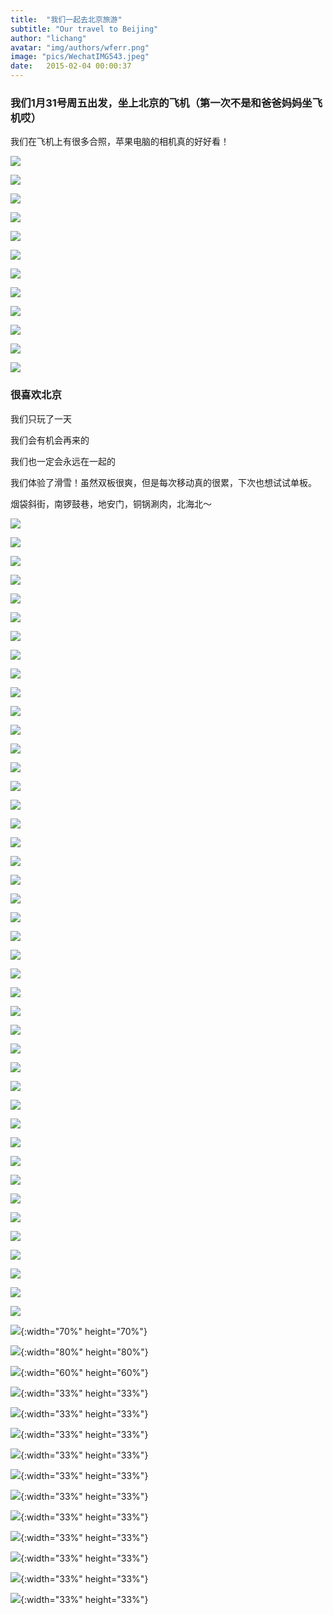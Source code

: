 ```yaml
---
title:  "我们一起去北京旅游"
subtitle: "Our travel to Beijing"
author: "lichang"
avatar: "img/authors/wferr.png"
image: "pics/WechatIMG543.jpeg"
date:   2015-02-04 00:00:37
---
```


### 我们1月31号周五出发，坐上北京的飞机（第一次不是和爸爸妈妈坐飞机哎）

我们在飞机上有很多合照，苹果电脑的相机真的好好看！

![](../姐姐/0.jpg)

![](../姐姐/1.jpg)

![](../姐姐/2.jpg)

![](../姐姐/3.jpg)

![](../姐姐/4.jpg)

![](../姐姐/5.jpg)

![](../姐姐/6.jpg)

![](../姐姐/7.jpg)

![](../姐姐/8.jpg)

![](../姐姐/9.jpg)

![](../姐姐/10.jpg)

![](../姐姐/11.jpg)

### 很喜欢北京

我们只玩了一天

我们会有机会再来的

我们也一定会永远在一起的

我们体验了滑雪！虽然双板很爽，但是每次移动真的很累，下次也想试试单板。

烟袋斜街，南锣鼓巷，地安门，铜锅涮肉，北海北～

![](../pics/WechatIMG526.jpeg)

![](../pics/WechatIMG527.jpeg)

![](../pics/WechatIMG528.jpeg)

![](../pics/WechatIMG524.jpeg)

![](../pics/WechatIMG529.jpeg)

![](../pics/WechatIMG530.jpeg)

![](../pics/WechatIMG531.jpeg)

![](../pics/WechatIMG532.jpeg)

![](../pics/WechatIMG533.jpeg)

![](../pics/WechatIMG534.jpeg)

![](../pics/WechatIMG535.jpeg)

![](../pics/WechatIMG536.jpeg)

![](../pics/WechatIMG537.jpeg)

![](../pics/WechatIMG538.jpeg)

![](../pics/WechatIMG539.jpeg)

![](../pics/WechatIMG540.jpeg)

![](../pics/WechatIMG541.jpeg)

![](../pics/WechatIMG542.jpeg)

![](../pics/WechatIMG543.jpeg)

![](../pics/WechatIMG544.jpeg)

![](../pics/WechatIMG545.jpeg)

![](../pics/WechatIMG546.jpeg)

![](../pics/WechatIMG547.jpeg)

![](../pics/WechatIMG548.jpeg)

![](../pics/WechatIMG549.jpeg)

![](../pics/WechatIMG550.jpeg)

![](../pics/WechatIMG551.jpeg)

![](../pics/WechatIMG552.jpeg)

![](../pics/WechatIMG553.jpeg)

![](../pics/WechatIMG554.jpeg)

![](../pics/WechatIMG555.jpeg)

![](../pics/WechatIMG556.jpeg)

![](../pics/WechatIMG557.jpeg)

![](../pics/WechatIMG558.jpeg)

![](../pics/WechatIMG559.jpeg)

![](../pics/WechatIMG560.jpeg)

![](../pics/WechatIMG561.jpeg)

![](../pics/WechatIMG562.jpeg)

![](../pics/WechatIMG563.jpeg)

![](../pics/WechatIMG564.jpeg)

![](../pics/WechatIMG565.jpeg)

![](../pics/WechatIMG566.jpeg)

![](../pics/WechatIMG571.jpeg)

![](../pics/WechatIMG571.jpeg){:width="70%" height="70%"}

![](../pics/WechatIMG572.jpeg){:width="80%" height="80%"}

![](../pics/WechatIMG573.jpeg){:width="60%" height="60%"}

![](../pics/WechatIMG574.jpeg){:width="33%" height="33%"}

![](../pics/WechatIMG575.jpeg){:width="33%" height="33%"}

![](../pics/WechatIMG576.jpeg){:width="33%" height="33%"}

![](../pics/WechatIMG577.jpeg){:width="33%" height="33%"}

![](../pics/WechatIMG578.jpeg){:width="33%" height="33%"}

![](../pics/WechatIMG579.jpeg){:width="33%" height="33%"}

![](../pics/WechatIMG580.jpeg){:width="33%" height="33%"}

![](../pics/WechatIMG581.jpeg){:width="33%" height="33%"}

![](../pics/WechatIMG582.jpeg){:width="33%" height="33%"}

![](../pics/WechatIMG583.jpeg){:width="33%" height="33%"}

![](../pics/WechatIMG584.jpeg){:width="33%" height="33%"}
